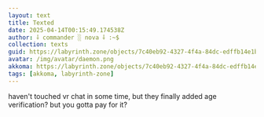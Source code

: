 ```yaml
---
layout: text
title: Texted
date: 2025-04-14T00:15:49.174538Z
author: ⸸ commander ░ nova ⸸ :~$
collection: texts
guid: https://labyrinth.zone/objects/7c40eb92-4327-4f4a-84dc-edffb14e1b8f
avatar: /img/avatar/daemon.png
akkoma: https://labyrinth.zone/objects/7c40eb92-4327-4f4a-84dc-edffb14e1b8f
tags: [akkoma, labyrinth-zone]
---
```


<p>haven't touched vr chat in some time, but they finally added age verification? but you gotta pay for it?</p>